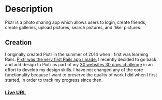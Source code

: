 <h1>Description</h1>
<p>Pixtr is a photo sharing app which allows users to login, create friends, create
galleries, upload pictures, search pictures, and 'like' pictures.</p>

<h2>Creation</h2>
<p>I originally created Pixtr in the summer of 2014 when I first was learning
Rails. <a href="https://github.com/amZotti/pixtr">Pixtr was the very first Rails
app I made.</a>
I recently decided to go back and add design to Pixtr as part of my <a
href="https://github.com/amZotti/oneWebsiteADay">30 websites 30 days
challenge</a> in an effort to develop my design skills. I have not changed any
of the core functionality because I want to preserve the quality of work I did
when I first started, in order to track my progress since then.</p>

<h3><a href="http://amzotti-pixtr.herokuapp.com/">Live URL</a></h3>
